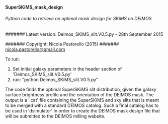#### SuperSKiMS_mask_design
###### Python code to retrieve an optimal mask design for SKiMS on DEIMOS. 

####### Latest version: Deimos_SKiMS_slit.V0.5.py - 28th September 2015

####### Copyright: Nicola Pastorello (2015)
####### nicola.pastorello@gmail.com

   To run: 
   1) Set initial galaxy parameters in the header section of 'Deimos_SKiMS_slit.V0.5.py'
   2) run: "python Deimos_SKiMS_slit.V0.5.py"


The code finds the optimal SuperSKiMS slit distribution, given the galaxy surface 
brightness profile and the orientation of the DEIMOS mask. 
The output is a '.cat' file containing the SuperSKiMS and sky slits that is meant to be 
merged with a standard DEIMOS catalog. Such a final catalog has to be used in 
'dsimulator' in order to create the DEIMOS mask design file that will be submitted to 
the DEIMOS milling website. 
